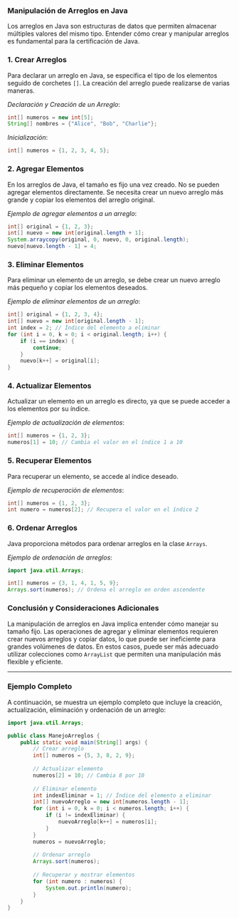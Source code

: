 ### Manipulación de Arreglos en Java

Los arreglos en Java son estructuras de datos que permiten almacenar múltiples valores del mismo tipo. Entender cómo crear y manipular arreglos es fundamental para la certificación de Java.

### 1. Crear Arreglos

Para declarar un arreglo en Java, se especifica el tipo de los elementos seguido de corchetes `[]`. La creación del arreglo puede realizarse de varias maneras.

*Declaración y Creación de un Arreglo*:
```java
int[] numeros = new int[5];
String[] nombres = {"Alice", "Bob", "Charlie"};
```

*Inicialización*:
```java
int[] numeros = {1, 2, 3, 4, 5};
```

### 2. Agregar Elementos

En los arreglos de Java, el tamaño es fijo una vez creado. No se pueden agregar elementos directamente. Se necesita crear un nuevo arreglo más grande y copiar los elementos del arreglo original.

*Ejemplo de agregar elementos a un arreglo*:
```java
int[] original = {1, 2, 3};
int[] nuevo = new int[original.length + 1];
System.arraycopy(original, 0, nuevo, 0, original.length);
nuevo[nuevo.length - 1] = 4;
```

### 3. Eliminar Elementos

Para eliminar un elemento de un arreglo, se debe crear un nuevo arreglo más pequeño y copiar los elementos deseados.

*Ejemplo de eliminar elementos de un arreglo*:
```java
int[] original = {1, 2, 3, 4};
int[] nuevo = new int[original.length - 1];
int index = 2; // Índice del elemento a eliminar
for (int i = 0, k = 0; i < original.length; i++) {
    if (i == index) {
        continue;
    }
    nuevo[k++] = original[i];
}
```

### 4. Actualizar Elementos

Actualizar un elemento en un arreglo es directo, ya que se puede acceder a los elementos por su índice.

*Ejemplo de actualización de elementos*:
```java
int[] numeros = {1, 2, 3};
numeros[1] = 10; // Cambia el valor en el índice 1 a 10
```

### 5. Recuperar Elementos

Para recuperar un elemento, se accede al índice deseado.

*Ejemplo de recuperación de elementos*:
```java
int[] numeros = {1, 2, 3};
int numero = numeros[2]; // Recupera el valor en el índice 2
```

### 6. Ordenar Arreglos

Java proporciona métodos para ordenar arreglos en la clase `Arrays`.

*Ejemplo de ordenación de arreglos*:
```java
import java.util.Arrays;

int[] numeros = {3, 1, 4, 1, 5, 9};
Arrays.sort(numeros); // Ordena el arreglo en orden ascendente
```

### Conclusión y Consideraciones Adicionales

La manipulación de arreglos en Java implica entender cómo manejar su tamaño fijo. Las operaciones de agregar y eliminar elementos requieren crear nuevos arreglos y copiar datos, lo que puede ser ineficiente para grandes volúmenes de datos. En estos casos, puede ser más adecuado utilizar colecciones como `ArrayList` que permiten una manipulación más flexible y eficiente.

---

### Ejemplo Completo

A continuación, se muestra un ejemplo completo que incluye la creación, actualización, eliminación y ordenación de un arreglo:

```java
import java.util.Arrays;

public class ManejoArreglos {
    public static void main(String[] args) {
        // Crear arreglo
        int[] numeros = {5, 3, 8, 2, 9};
        
        // Actualizar elemento
        numeros[2] = 10; // Cambia 8 por 10
        
        // Eliminar elemento
        int indexEliminar = 1; // Índice del elemento a eliminar
        int[] nuevoArreglo = new int[numeros.length - 1];
        for (int i = 0, k = 0; i < numeros.length; i++) {
            if (i != indexEliminar) {
                nuevoArreglo[k++] = numeros[i];
            }
        }
        numeros = nuevoArreglo;
        
        // Ordenar arreglo
        Arrays.sort(numeros);
        
        // Recuperar y mostrar elementos
        for (int numero : numeros) {
            System.out.println(numero);
        }
    }
}
```
